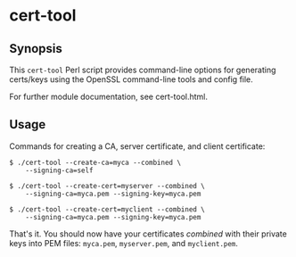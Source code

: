cert-tool
=========

Synopsis
--------
This `cert-tool` Perl script provides command-line options for generating
certs/keys using the OpenSSL command-line tools and config file.

For further module documentation, see cert-tool.html.

Usage
-----
Commands for creating a CA, server certificate, and client certificate:

    $ ./cert-tool --create-ca=myca --combined \
        --signing-ca=self

    $ ./cert-tool --create-cert=myserver --combined \
        --signing-ca=myca.pem --signing-key=myca.pem

    $ ./cert-tool --create-cert=myclient --combined \
        --signing-ca=myca.pem --signing-key=myca.pem

That's it.  You should now have your certificates _combined_ with their
private keys into PEM files: `myca.pem`, `myserver.pem`, and `myclient.pem`.
